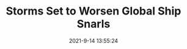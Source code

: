 ---
"title": "Storms Set to Worsen Global Ship Snarls"
"date": "2021-9-14 13:55:24"
"feed_name": "RIGZONE"
"feed_website": "http://www.rigzone.com/"
"feed_rss": "http://www.rigzone.com/news/rss/rigzone_latest.aspx"
"link": "https://www.rigzone.com/news/wire/storms_set_to_worsen_global_ship_snarls-14-sep-2021-166429-article/?rss=true"
"file": "_posts/1-1-2021-4e266b0a509eca2d53c4c5ad2b98c58709c21b0b.md"
"accident": "1"
"drilling": "0"
---